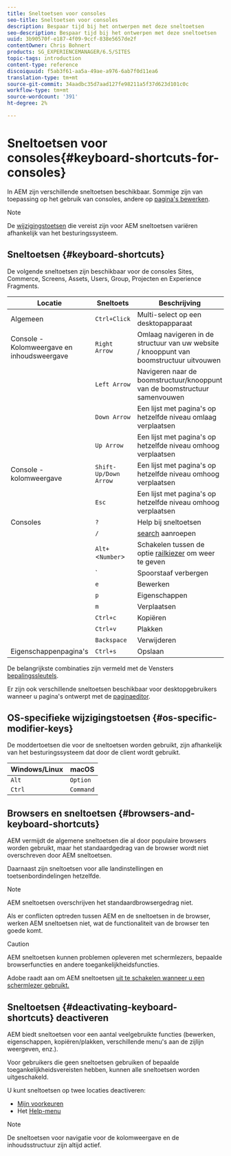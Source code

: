 ```yaml
---
title: Sneltoetsen voor consoles
seo-title: Sneltoetsen voor consoles
description: Bespaar tijd bij het ontwerpen met deze sneltoetsen
seo-description: Bespaar tijd bij het ontwerpen met deze sneltoetsen
uuid: 3b90570f-e187-4f09-9ccf-838e5657de2f
contentOwner: Chris Bohnert
products: SG_EXPERIENCEMANAGER/6.5/SITES
topic-tags: introduction
content-type: reference
discoiquuid: f5ab3f61-aa5a-49ae-a976-6ab7f0d11ea6
translation-type: tm+mt
source-git-commit: 34aadbc35d7aad127fe98211a5f37d623d101c0c
workflow-type: tm+mt
source-wordcount: '391'
ht-degree: 2%

---
```



# Sneltoetsen voor consoles{#keyboard-shortcuts-for-consoles}

In AEM zijn verschillende sneltoetsen beschikbaar. Sommige zijn van toepassing op het gebruik van consoles, andere op [pagina&#39;s bewerken](/help/sites-authoring/page-authoring-keyboard-shortcuts.md).

>[!NOTE]
>
>De [wijzigingstoetsen](/help/sites-authoring/keyboard-shortcuts.md#os-specific-modifier-keys) die vereist zijn voor AEM sneltoetsen variëren afhankelijk van het besturingssysteem.

## Sneltoetsen {#keyboard-shortcuts}

De volgende sneltoetsen zijn beschikbaar voor de consoles Sites, Commerce, Screens, Assets, Users, Group, Projecten en Experience Fragments.

| Locatie | Sneltoets | Beschrijving |
|---|---|---|
| Algemeen | `Ctrl+Click` | Multi-select op een desktopapparaat |
| Console - Kolomweergave en inhoudsweergave | `Right Arrow` | Omlaag navigeren in de structuur van uw website / knooppunt van boomstructuur uitvouwen |
|  | `Left Arrow` | Navigeren naar de boomstructuur/knooppunt van de boomstructuur samenvouwen |
|  | `Down Arrow` | Een lijst met pagina&#39;s op hetzelfde niveau omlaag verplaatsen |
|  | `Up Arrow` | Een lijst met pagina&#39;s op hetzelfde niveau omhoog verplaatsen |
| Console - kolomweergave | `Shift-Up/Down Arrow` | Een lijst met pagina&#39;s op hetzelfde niveau omhoog verplaatsen |
|  | `Esc` | Een lijst met pagina&#39;s op hetzelfde niveau omhoog verplaatsen |
| Consoles | `?` | Help bij sneltoetsen |
|  | `/` | [search](/help/sites-authoring/search.md) aanroepen |
|  | `Alt+`&lt;`Number`> | Schakelen tussen de optie [railkiezer](/help/sites-authoring/basic-handling.md#rail-selector) om weer te geven |
|  | ` | Spoorstaaf verbergen |
|  | `e` | Bewerken |
|  | `p` | Eigenschappen |
|  | `m` | Verplaatsen |
|  | `Ctrl+c` | Kopiëren |
|  | `Ctrl+v` | Plakken |
|  | `Backspace` | Verwijderen |
| Eigenschappenpagina&#39;s | `Ctrl+s` | Opslaan |

De belangrijkste combinaties zijn vermeld met de Vensters [bepalingssleutels](/help/sites-authoring/keyboard-shortcuts.md#os-specific-modifier-keys).

Er zijn ook verschillende sneltoetsen beschikbaar voor desktopgebruikers wanneer u pagina&#39;s ontwerpt met de [paginaeditor](/help/sites-authoring/page-authoring-keyboard-shortcuts.md).

## OS-specifieke wijzigingstoetsen {#os-specific-modifier-keys}

De moddertoetsen die voor de sneltoetsen worden gebruikt, zijn afhankelijk van het besturingssysteem dat door de client wordt gebruikt.

| Windows/Linux | macOS |
|---|---|
| `Alt` | `Option` |
| `Ctrl` | `Command` |

## Browsers en sneltoetsen {#browsers-and-keyboard-shortcuts}

AEM vermijdt de algemene sneltoetsen die al door populaire browsers worden gebruikt, maar het standaardgedrag van de browser wordt niet overschreven door AEM sneltoetsen.

Daarnaast zijn sneltoetsen voor alle landinstellingen en toetsenbordindelingen hetzelfde.

>[!NOTE]
>
>AEM sneltoetsen overschrijven het standaardbrowsergedrag niet.
>
>Als er conflicten optreden tussen AEM en de sneltoetsen in de browser, werken AEM sneltoetsen niet, wat de functionaliteit van de browser ten goede komt.

>[!CAUTION]
>
>AEM sneltoetsen kunnen problemen opleveren met schermlezers, bepaalde browserfuncties en andere toegankelijkheidsfuncties.
>
>Adobe raadt aan om AEM sneltoetsen [uit te schakelen wanneer u een schermlezer gebruikt.](/help/sites-authoring/keyboard-shortcuts.md#deactivating-keyboard-shortcuts)

## Sneltoetsen {#deactivating-keyboard-shortcuts} deactiveren

AEM biedt sneltoetsen voor een aantal veelgebruikte functies (bewerken, eigenschappen, kopiëren/plakken, verschillende menu&#39;s aan de zijlijn weergeven, enz.).

Voor gebruikers die geen sneltoetsen gebruiken of bepaalde toegankelijkheidsvereisten hebben, kunnen alle sneltoetsen worden uitgeschakeld.

U kunt sneltoetsen op twee locaties deactiveren:

* [Mijn voorkeuren](/help/sites-authoring/user-properties.md#my-preferences)
* Het [Help-menu](/help/sites-authoring/basic-handling.md#accessing-help)

>[!NOTE]
>
>De sneltoetsen voor navigatie voor de kolomweergave en de inhoudsstructuur zijn altijd actief.

